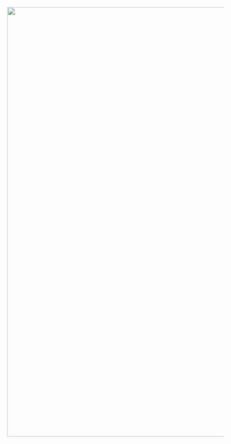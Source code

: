 <div align="center">
    <img width="1000" src="https://github.com/sqayner/a-covid19-app/blob/master/covid19thumbnail.png">   
</div>
